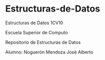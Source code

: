 # Estructuras-de-Datos
Estructuras de Datos 1CV10

Escuela Superior de Computo

Repositorio de Estructuras de Datos

Alumno: Nogueròn Mendoza Josè Alberto

  
